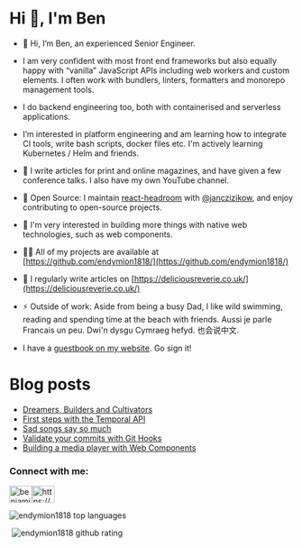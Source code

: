 <h1>Hi 👋, I'm Ben</h1>

- 🔭 Hi, I’m Ben, an experienced Senior Engineer. 

- I am very confident with most front end frameworks but also equally happy with “vanilla” JavaScript APIs including web workers and custom elements. I often work with bundlers, linters, formatters and monorepo management tools.

- I do backend engineering too, both with containerised and serverless applications.

- I’m interested in platform engineering and am learning how to integrate CI tools, write bash scripts, docker files etc. I'm actively learning Kubernetes / Helm and friends.

- 📝 I write articles for print and online magazines, and have given a few conference talks. I also have my own YouTube channel.

- 💌 Open Source: I maintain [react-headroom](https://github.com/KyleAMathews/react-headroom) with [@janczizikow](https://github.com/janczizikow), and enjoy contributing to open-source projects.

- 🌱 I'm very interested in building more things with native web technologies, such as web components.

- 👨‍💻 All of my projects are available at [https://github.com/endymion1818/](https://github.com/endymion1818/)

- 📝 I regularly write articles on [https://deliciousreverie.co.uk/](https://deliciousreverie.co.uk/)

- ⚡ Outside of work: Aside from being a busy Dad, I like wild swimming, reading and spending time at the beach with friends. Aussi je parle Francais un peu. Dwi'n dysgu Cymraeg hefyd. 也会说中文.

- I have a [guestbook on my website](https://deliciousreverie.co.uk/guestbook/). Go sign it!

# Blog posts

<!-- BLOG-POST-LIST:START -->
- [Dreamers, Builders and Cultivators](https://deliciousreverie.co.uk/posts/dreamers-builders-cultivators/)
- [First steps with the Temporal API](https://deliciousreverie.co.uk/posts/first-steps-with-js-temporal/)
- [Sad songs say so much](https://deliciousreverie.co.uk/posts/sad-songs-say-so-much/)
- [Validate your commits with Git Hooks](https://deliciousreverie.co.uk/posts/validate-your-commits-with-git-hooks/)
- [Building a media player with Web Components](https://deliciousreverie.co.uk/posts/build-media-player-web-components/)
<!-- BLOG-POST-LIST:END -->

<h3>Connect with me:</h3>
<p><a href="https://linkedin.com/in/benjaminread1980"><img align="center" src="https://cdn.jsdelivr.net/npm/simple-icons@3.0.1/icons/linkedin.svg" alt="benjaminread1980" height="30" width="40" /></a><a href="https://deliciousreverie.co.uk/rss.xml"><img align="center" src="https://cdn.jsdelivr.net/npm/simple-icons@3.0.1/icons/rss.svg" alt="https://deliciousreverie.co.uk/feed.xml" height="30" width="40" /></a></p>

<p><img src="https://github-readme-stats.vercel.app/api/top-langs/?username=endymion1818&layout=compact" alt="endymion1818 top languages" /></p>

<p>&nbsp;<img src="https://github-readme-stats.vercel.app/api?username=endymion1818&show_icons=true" alt="endymion1818 github rating" /></p>
